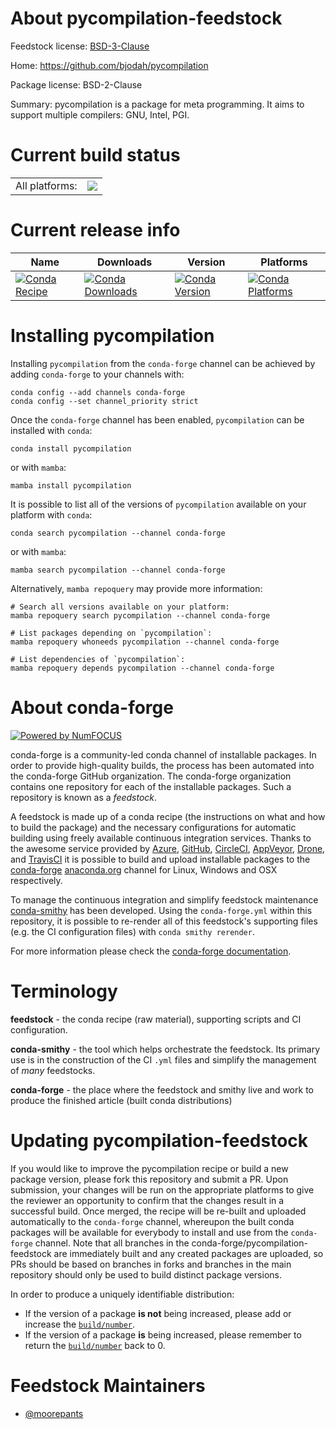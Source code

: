 About pycompilation-feedstock
=============================

Feedstock license: [BSD-3-Clause](https://github.com/conda-forge/pycompilation-feedstock/blob/main/LICENSE.txt)

Home: https://github.com/bjodah/pycompilation

Package license: BSD-2-Clause

Summary: pycompilation is a package for meta programming. It aims to support multiple compilers: GNU, Intel, PGI.

Current build status
====================


<table><tr><td>All platforms:</td>
    <td>
      <a href="https://dev.azure.com/conda-forge/feedstock-builds/_build/latest?definitionId=21255&branchName=main">
        <img src="https://dev.azure.com/conda-forge/feedstock-builds/_apis/build/status/pycompilation-feedstock?branchName=main">
      </a>
    </td>
  </tr>
</table>

Current release info
====================

| Name | Downloads | Version | Platforms |
| --- | --- | --- | --- |
| [![Conda Recipe](https://img.shields.io/badge/recipe-pycompilation-green.svg)](https://anaconda.org/conda-forge/pycompilation) | [![Conda Downloads](https://img.shields.io/conda/dn/conda-forge/pycompilation.svg)](https://anaconda.org/conda-forge/pycompilation) | [![Conda Version](https://img.shields.io/conda/vn/conda-forge/pycompilation.svg)](https://anaconda.org/conda-forge/pycompilation) | [![Conda Platforms](https://img.shields.io/conda/pn/conda-forge/pycompilation.svg)](https://anaconda.org/conda-forge/pycompilation) |

Installing pycompilation
========================

Installing `pycompilation` from the `conda-forge` channel can be achieved by adding `conda-forge` to your channels with:

```
conda config --add channels conda-forge
conda config --set channel_priority strict
```

Once the `conda-forge` channel has been enabled, `pycompilation` can be installed with `conda`:

```
conda install pycompilation
```

or with `mamba`:

```
mamba install pycompilation
```

It is possible to list all of the versions of `pycompilation` available on your platform with `conda`:

```
conda search pycompilation --channel conda-forge
```

or with `mamba`:

```
mamba search pycompilation --channel conda-forge
```

Alternatively, `mamba repoquery` may provide more information:

```
# Search all versions available on your platform:
mamba repoquery search pycompilation --channel conda-forge

# List packages depending on `pycompilation`:
mamba repoquery whoneeds pycompilation --channel conda-forge

# List dependencies of `pycompilation`:
mamba repoquery depends pycompilation --channel conda-forge
```


About conda-forge
=================

[![Powered by
NumFOCUS](https://img.shields.io/badge/powered%20by-NumFOCUS-orange.svg?style=flat&colorA=E1523D&colorB=007D8A)](https://numfocus.org)

conda-forge is a community-led conda channel of installable packages.
In order to provide high-quality builds, the process has been automated into the
conda-forge GitHub organization. The conda-forge organization contains one repository
for each of the installable packages. Such a repository is known as a *feedstock*.

A feedstock is made up of a conda recipe (the instructions on what and how to build
the package) and the necessary configurations for automatic building using freely
available continuous integration services. Thanks to the awesome service provided by
[Azure](https://azure.microsoft.com/en-us/services/devops/), [GitHub](https://github.com/),
[CircleCI](https://circleci.com/), [AppVeyor](https://www.appveyor.com/),
[Drone](https://cloud.drone.io/welcome), and [TravisCI](https://travis-ci.com/)
it is possible to build and upload installable packages to the
[conda-forge](https://anaconda.org/conda-forge) [anaconda.org](https://anaconda.org/)
channel for Linux, Windows and OSX respectively.

To manage the continuous integration and simplify feedstock maintenance
[conda-smithy](https://github.com/conda-forge/conda-smithy) has been developed.
Using the ``conda-forge.yml`` within this repository, it is possible to re-render all of
this feedstock's supporting files (e.g. the CI configuration files) with ``conda smithy rerender``.

For more information please check the [conda-forge documentation](https://conda-forge.org/docs/).

Terminology
===========

**feedstock** - the conda recipe (raw material), supporting scripts and CI configuration.

**conda-smithy** - the tool which helps orchestrate the feedstock.
                   Its primary use is in the construction of the CI ``.yml`` files
                   and simplify the management of *many* feedstocks.

**conda-forge** - the place where the feedstock and smithy live and work to
                  produce the finished article (built conda distributions)


Updating pycompilation-feedstock
================================

If you would like to improve the pycompilation recipe or build a new
package version, please fork this repository and submit a PR. Upon submission,
your changes will be run on the appropriate platforms to give the reviewer an
opportunity to confirm that the changes result in a successful build. Once
merged, the recipe will be re-built and uploaded automatically to the
`conda-forge` channel, whereupon the built conda packages will be available for
everybody to install and use from the `conda-forge` channel.
Note that all branches in the conda-forge/pycompilation-feedstock are
immediately built and any created packages are uploaded, so PRs should be based
on branches in forks and branches in the main repository should only be used to
build distinct package versions.

In order to produce a uniquely identifiable distribution:
 * If the version of a package **is not** being increased, please add or increase
   the [``build/number``](https://docs.conda.io/projects/conda-build/en/latest/resources/define-metadata.html#build-number-and-string).
 * If the version of a package **is** being increased, please remember to return
   the [``build/number``](https://docs.conda.io/projects/conda-build/en/latest/resources/define-metadata.html#build-number-and-string)
   back to 0.

Feedstock Maintainers
=====================

* [@moorepants](https://github.com/moorepants/)

